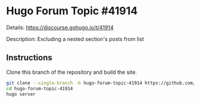 # Hugo Forum Topic #41914

Details: <https://discourse.gohugo.io/t/41914>

Description: Excluding a nested section's posts from list

## Instructions

Clone this branch of the repository and build the site.

```bash
git clone --single-branch -b hugo-forum-topic-41914 https://github.com/jmooring/hugo-testing hugo-forum-topic-41914
cd hugo-forum-topic-41914
hugo server
```
